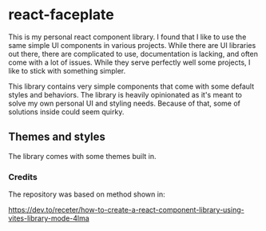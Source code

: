 # react-faceplate

This is my personal react component library. I found that I like to use the same
simple UI components in various projects. While there are UI libraries out there,
there are complicated to use, documentation is lacking, and often come with a lot
of issues. While they serve perfectly well some projects, I like to stick with something simpler.

This library contains very simple components that come with some default styles
and behaviors. The library is heavily opinionated as it's meant to solve my own
personal UI and styling needs. Because of that, some of solutions inside could seem quirky.

## Themes and styles

The library comes with some themes built in.

### Credits

The repository was based on method shown in:

https://dev.to/receter/how-to-create-a-react-component-library-using-vites-library-mode-4lma
